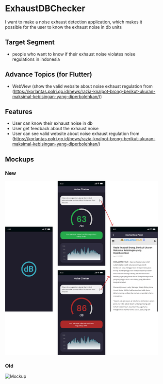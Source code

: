 # ExhaustDBChecker

I want to make a noise exhaust detection application, which makes it possible for the user to know the exhaust noise in db units

## Target Segment

- people who want to know if their exhaust noise violates noise regulations in indonesia

## Advance Topics (for Flutter)

- WebView (show the valid website about noise exhaust regulation from (https://korlantas.polri.go.id/news/razia-knalpot-brong-berikut-ukuran-maksimal-kebisingan-yang-diperbolehkan/))

## Features

- User can know their exhaust noise in db
- User get feedback about the exhaust noise 
- User can see valid website about noise exhaust regulation from (https://korlantas.polri.go.id/news/razia-knalpot-brong-berikut-ukuran-maksimal-kebisingan-yang-diperbolehkan/)

## Mockups

### New
![Mockup](./export.png)

### Old
![Mockup](./mockup.png)
